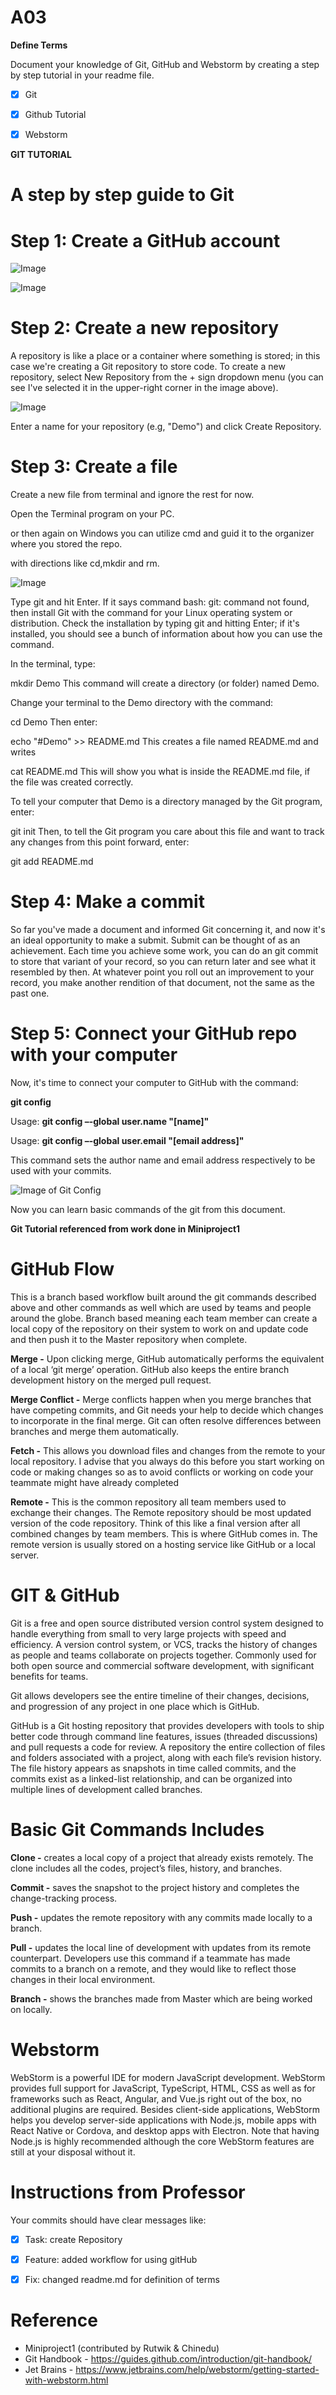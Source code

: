 # A03

**Define Terms**

Document your knowledge of Git, GitHub and Webstorm by creating a step by step tutorial in your readme file.

- [X] Git
- [X] Github Tutorial
- [X] Webstorm


**GIT TUTORIAL**
# A step by step guide to Git
# Step 1: Create a GitHub account


![Image](Dependency/git_guide1.png)

![Image](Dependency/git_guide2.png)

# Step 2: Create a new repository

A repository is like a place or a container where something is stored; in this case we're creating a Git repository to store code. To create a new repository, select New Repository from the + sign dropdown menu (you can see I've selected it in the upper-right corner in the image above).

![Image](Dependency/git_guide3.png)

Enter a name for your repository (e.g, "Demo") and click Create Repository.



# Step 3: Create a file

Create a new file from terminal and ignore the rest for now.

Open the Terminal program on your PC.

or then again on Windows you can utilize cmd and guid it to the organizer where you stored the repo.

with directions like cd,mkdir and rm.


![Image](Dependency/git_guide5.png)


Type git and hit Enter. If it says command bash: git: command not found, then install Git with the command for your Linux operating system or distribution. Check the installation by typing git and hitting Enter; if it's installed, you should see a bunch of information about how you can use the command.

In the terminal, type:

mkdir Demo
This command will create a directory (or folder) named Demo.

Change your terminal to the Demo directory with the command:

cd Demo
Then enter:

echo "#Demo" >> README.md
This creates a file named README.md and writes

cat README.md
This will show you what is inside the README.md file, if the file was created correctly.


To tell your computer that Demo is a directory managed by the Git program, enter:

git init
Then, to tell the Git program you care about this file and want to track any changes from this point forward, enter:

git add README.md

# Step 4: Make a commit

So far you've made a document and informed Git concerning it, and now it's an ideal opportunity to make a submit. Submit can be thought of as an achievement. Each time you achieve some work, you can do an git commit  to store that variant of your record, so you can return later and see what it resembled by then. At whatever point you roll out an improvement to your record, you make another rendition of that document, not the same as the past one.

# Step 5: Connect your GitHub repo with your computer

Now, it's time to connect your computer to GitHub with the command:

 **git config**

Usage: **git config –-global user.name &quot;[name]&quot;**

Usage: **git config –-global user.email &quot;[email address]&quot;**

This command sets the author name and email address respectively to be used with your commits.

![Image of Git Config](/Dependency/git_config.png)

Now you can learn basic commands of the git from this document.

**Git Tutorial referenced from work done in Miniproject1**


# GitHub Flow
This is a branch based workflow built around the git commands described above and other commands as well which are used by teams and people around the globe. Branch based meaning each team member can create a local copy of the repository on their system to work on and update code and then push it to the Master repository when complete.

**Merge -** Upon clicking merge, GitHub automatically performs the equivalent of a local ‘git merge’ operation. GitHub also keeps the entire branch development history on the merged pull request.

**Merge Conflict -** Merge conflicts happen when you merge branches that have competing commits, and Git needs your help to decide which changes to incorporate in the final merge. Git can often resolve differences between branches and merge them automatically.

**Fetch -** This allows you download files and changes from the remote to your local repository. I advise that you always do this before you start working on code or making changes so as to avoid conflicts or working on code your teammate might have already completed

**Remote -** This is the common repository all team members used to exchange their changes. The Remote repository should be most updated version of the code repository. Think of this like a final version after all combined changes by team members. This is where GitHub comes in. The remote version is usually stored on a hosting service like GitHub or a local server.

# GIT & GitHub
Git is a free and open source distributed version control system designed to handle everything from small to very large projects with speed and efficiency. A version control system, or VCS, tracks the history of changes as people and teams collaborate on projects together. Commonly used for both open source and commercial software development, with significant benefits for teams.

Git allows developers see the entire timeline of their changes, decisions, and progression of any project in one place which is GitHub.

GitHub is a Git hosting repository that provides developers with tools to ship better code through command line features, issues (threaded discussions) and pull requests a code for review. A repository  the entire collection of files and folders associated with a project, along with each file’s revision history. The file history appears as snapshots in time called commits, and the commits exist as a linked-list relationship, and can be organized into multiple lines of development called branches.

# Basic Git Commands Includes

**Clone -** creates a local copy of a project that already exists remotely. The clone includes all the codes, project’s files, history, and branches.

**Commit -** saves the snapshot to the project history and completes the change-tracking process.

**Push -** updates the remote repository with any commits made locally to a branch.

**Pull -** updates the local line of development with updates from its remote counterpart. Developers use this command if a teammate has made commits to a branch on a remote, and they would like to reflect those changes in their local environment.

**Branch -** shows the branches made from Master which are being worked on locally.

# Webstorm
WebStorm is a powerful IDE for modern JavaScript development. WebStorm provides full support for JavaScript, TypeScript, HTML, CSS as well as for frameworks such as React, Angular, and Vue.js right out of the box, no additional plugins are required. Besides client-side applications, WebStorm helps you develop server-side applications with Node.js, mobile apps with React Native or Cordova, and desktop apps with Electron. Note that having Node.js is highly recommended although the core WebStorm features are still at your disposal without it.


# Instructions from Professor
Your commits should have clear messages like:
- [x] Task: create Repository
- [x] Feature: added workflow for using gitHub
- [x] Fix: changed readme.md for definition of terms


# Reference
- Miniproject1 (contributed by Rutwik & Chinedu)
- Git Handbook - https://guides.github.com/introduction/git-handbook/
- Jet Brains - https://www.jetbrains.com/help/webstorm/getting-started-with-webstorm.html
